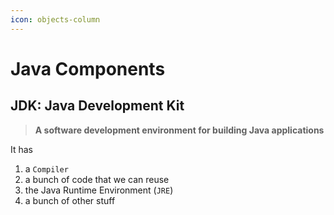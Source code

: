 ```yaml
---
icon: objects-column
---
```


# Java Components

## JDK: Java Development Kit

> **A software development environment for building Java applications**

It has&#x20;

1. a `Compiler`
2. a bunch of code that we can reuse
3. the Java Runtime Environment (`JRE`)&#x20;
4. a bunch of other stuff
